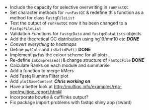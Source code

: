 - Include the capacity for selective overwriting in `runFastQC`
- Set character methods for `runFastQC` & redefine this function as a method for class `FastqFileList`
- Test the output of `runFastQC` now it hs been changed to a `FastqcFileList`
- Validation Functions for `fastqcData` and `fastqcDataLists` objects
- Add the theoretical GC distribution using hg19/mm10 etc ***DONE***
- *Convert everything to heatmaps*
- Define `pwfCols` and `isValidPwf()` **DONE**
- Implement `pwf`as the colour scheme for all plots
- Re-define `isCompressed()`& change structure of `FastqcFile` **DONE**
- Calculate Ranks on each module and summarise
- Add a function to merge kMers
- Add Fastq Illumina Filter plot
- Add `plotBaseContent` ***Chris working on***
- Have a better look at http://multiqc.info/examples/rna-seq/multiqc_report.html#
- Incorporate bowtie & cufflinks output?
- Fix package import problems with fastqc shiny app (cward)
